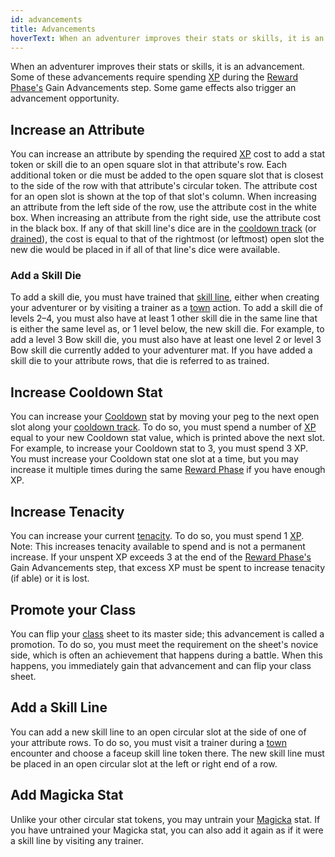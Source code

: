 ```yaml
---
id: advancements
title: Advancements
hoverText: When an adventurer improves their stats or skills, it is an advancement.
---
```


When an adventurer improves their stats or skills, it is an advancement. Some of these advancements require spending [XP](/docs/glossary/xp) during the [Reward Phase's](/docs/campaign/day/reward-phase) Gain Advancements step. Some game effects also trigger an advancement opportunity.

## Increase an Attribute

You can increase an attribute by spending the required [XP](/docs/glossary/xp) cost to add a stat token or skill die to an open square slot in that attribute's row. Each additional token or die must be added to the open square slot that is closest to the side of the row with that attribute's circular token. The attribute cost for an open slot is shown at the top of that slot's column. When increasing an attribute from the left side of the row, use the attribute cost in the white box. When increasing an attribute from the right side, use the attribute cost in the black box. If any of that skill line's dice are in the [cooldown track](/docs/glossary/cooldown-track) (or [drained](/docs/glossary/drained)), the cost is equal to that of the rightmost (or leftmost) open slot the new die would be placed in if all of that line's dice were available.

### Add a Skill Die

To add a skill die, you must have trained that [skill line](/docs/adventurer/skill-lines/index), either when creating your adventurer or by visiting a trainer as a [town](/docs/campaign/day/encounter-phase/town) action. To add a skill die of levels 2–4, you must also have at least 1 other skill die in the same line that is either the same level as, or 1 level below, the new skill die. For example, to add a level 3 Bow skill die, you must also have at least one level 2 or level 3 Bow skill die currently added to your adventurer mat. If you have added a skill die to your attribute rows, that die is referred to as trained.

## Increase Cooldown Stat

You can increase your [Cooldown](/docs/adventurer/stats/cooldown) stat by moving your peg to the next open slot along your [cooldown track](/docs/glossary/cooldown-track). To do so, you must spend a number of [XP](/docs/glossary/xp) equal to your new Cooldown stat value, which is printed above the next slot. For example, to increase your Cooldown stat to 3, you must spend 3 XP. You must increase your Cooldown stat one slot at a time, but you may increase it multiple times during the same [Reward Phase](/docs/campaign/day/reward-phase) if you have enough XP.

## Increase Tenacity

You can increase your current [tenacity](/docs/glossary/tenacity). To do so, you must spend 1 [XP](/docs/glossary/xp). Note: This increases tenacity available to spend and is not a permanent increase. If your unspent XP exceeds 3 at the end of the [Reward Phase's](/docs/campaign/day/reward-phase) Gain Advancements step, that excess XP must be spent to increase tenacity (if able) or it is lost.

## Promote your Class

You can flip your [class](/docs/adventurer/classes/) sheet to its master side; this advancement is called a promotion. To do so, you must meet the requirement on the sheet's novice side, which is often an achievement that happens during a battle. When this happens, you immediately gain that advancement and can flip your class sheet.

## Add a Skill Line

You can add a new skill line to an open circular slot at the side of one of your attribute rows. To do so, you must visit a trainer during a [town](/docs/campaign/day/encounter-phase/town) encounter and choose a faceup skill line token there. The new skill line must be placed in an open circular slot at the left or right end of a row.

## Add Magicka Stat

Unlike your other circular stat tokens, you may untrain your [Magicka](/docs/adventurer/stats/magicka) stat. If you have untrained your Magicka stat, you can also add it again as if it were a skill line by visiting any trainer.
